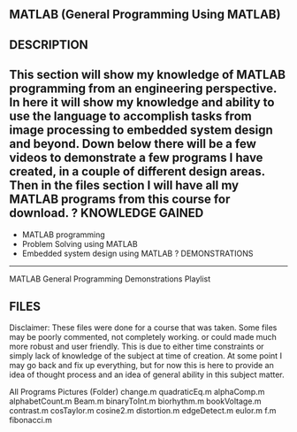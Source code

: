 MATLAB (General Programming Using MATLAB)
-----------------------

DESCRIPTION
-----------------------
This section will show my knowledge of MATLAB programming from an engineering perspective.  In here it will show my knowledge and ability to use the language to accomplish tasks from image processing to embedded system design and beyond.  Down below there will be a few videos to demonstrate a few programs I have created, in a couple of different design areas.  Then in the files section I will have all my MATLAB programs from this course for download.
?
KNOWLEDGE GAINED
-----------------------
* MATLAB programming 
* Problem Solving using MATLAB
* Embedded system design using MATLAB
?
DEMONSTRATIONS
------------------------
MATLAB General Programming Demonstrations Playlist

FILES
------------------------
Disclaimer:  These files were done for a course that was taken.  Some files may be poorly commented, not completely working. or could made much more robust and user friendly.  This is due to either time constraints or simply lack of knowledge of the subject at time of creation.  At some point I may go back and fix up everything, but for now this is here to provide an idea of thought process and an idea of general ability in this subject matter.

All Programs
	Pictures (Folder)
	change.m
	quadraticEq.m
	alphaComp.m
	alphabetCount.m
	Beam.m
	binaryToInt.m
	biorhythm.m
	bookVoltage.m
	contrast.m
	cosTaylor.m
	cosine2.m
	distortion.m
	edgeDetect.m
	eulor.m
	f.m
	fibonacci.m
	
	
